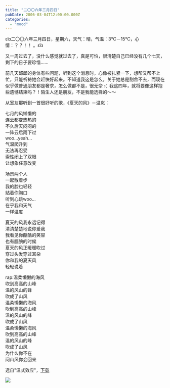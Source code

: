 ```yaml
---
title: "二〇〇六年三月四日"
pubDate: 2006-03-04T12:00:00.000Z
categories: 
  - "mood"
---
```


εїз二〇〇六年三月四日，星期六，天气：晴，气温：3℃－15℃，心情：？？！！ 。εїз

又一周过去了，没什么感觉就过去了，真是可怕，很清楚自己已经没有几个七天，剩下的日子要珍惜……

前几天邱邱的身体有些问题，听到这个消息时，心像被扎紧一下，想帮又帮不上忙，只能祈祷她会赶快好起来。不知道我这是怎么，关于她总是割舍不去，而现在似乎做普通朋友都是奢求，怎么做都不是，很无奈 :(  我这四年，就将要像这样抱些遗憾结束吗？！陌生人还是朋友，不是我能选择的～～

从室友那听到一首很好听的歌，《夏天的风》－温岚：

七月的风懒懒的  
连云都变热热的  
不久后天闷闷的  
一阵云后雨下过  
woo…yeah…  
气温爬升到  
无法再忍受  
索性闭上了双眼  
让想象任意改变  
  
场景两个人  
一起散着步  
我的脸也轻轻  
贴着你胸口  
听到心跳woo…  
在乎我和天气  
一样温度  
  
夏天的风我永远记得  
清清楚楚地说你爱我  
我看见你酷酷的笑容  
也有腼腆的时候  
夏天的风正暖暖吹过  
穿过头发穿过耳朵  
你和我的夏天风  
轻轻说着  
  
rap:温柔懒懒的海风  
吹到高高的山峰  
温的风山的锋  
吹成了山风  
温柔懒懒的海风  
吹到高高的山峰  
温的风山的峰  
吹成了山风  
温柔懒懒的海风  
吹到高高的山峰  
温的风山的峰  
吹成了山风  
为什么你不在  
问山风你会回来

选自"温式效应"，[下载](https://spaces.liuweinan.com/Summer_Wind.mp3)

![](http://tk.files.storage.msn.com/x1pxOYwqu4SjF5Qg1gUIBUpErE3PO_qgMk_BhxbtR_RFx7Th1Yz2kGyBJVQdpkfaChHSEZdEda5iAFEQUuCf8T3sKBMuWmHwrGAh4NwKGB9aQ--ZH_fR4it1Yilb_2lPEjGaZqTX1wHG7ZFPOs7DBWJlA)
